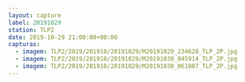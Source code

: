 ```yaml
---
layout: capture
label: 20191029
station: TLP2
date: 2019-10-29 21:00:00+00:00
capturas:
  - imagem: TLP2/2019/201910/20191029/M20191029_234628_TLP_2P.jpg
  - imagem: TLP2/2019/201910/20191029/M20191030_045914_TLP_2P.jpg
  - imagem: TLP2/2019/201910/20191029/M20191030_061807_TLP_2P.jpg
---
```

